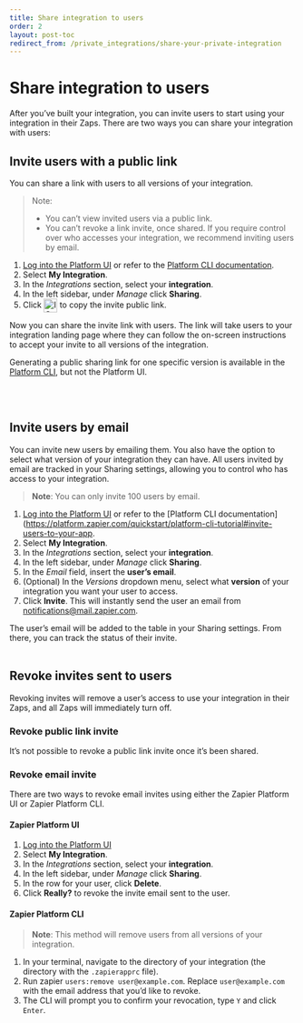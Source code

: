 ```yaml
---
title: Share integration to users
order: 2
layout: post-toc
redirect_from: /private_integrations/share-your-private-integration
---
```

# Share integration to users

After you’ve built your integration, you can invite users to start using your integration in their Zaps. There are two ways you can share your integration with users:

## Invite users with a public link

You can share a link with users to all versions of your integration. 

> Note:
> * You can’t view invited users via a public link.
> * You can’t revoke a link invite, once shared. If you require control over who accesses your integration, we recommend inviting users by email. 

1. [Log into the Platform UI](https://zapier.com/app/developer) or refer to the [Platform CLI documentation](https://platform.zapier.com/quickstart/platform-cli-tutorial#invite-users-to-your-app).
2. Select **My Integration**.
3. In the *Integrations* section, select your **integration**.
4. In the left sidebar, under *Manage* click **Sharing**.
5. Click <img style="vertical-align: middle; width:24px;" src="https://res.cloudinary.com/zapier-media/image/upload/zinnia-icons/actionCopy.svg" alt="ICON NAME icon"> to copy the invite public link. 

Now you can share the invite link with users. The link will take users to your integration landing page where they can follow the on-screen instructions to accept your invite to all versions of the integration. 

Generating a public sharing link for one specific version is  available in the [Platform CLI](https://github.com/zapier/zapier-platform/blob/main/packages/cli/README.md#sharing-an-app-version), but not the Platform UI. 

<br>
<br>

## Invite users by email

You can invite new users by emailing them. You also have the option to select what version of your integration they can have. All users invited by email are tracked in your Sharing settings, allowing you to control who has access to your integration.

> **Note**: You can only invite 100 users by email.

1. [Log into the Platform UI](https://zapier.com/app/developer) or refer to the [Platform CLI documentation](https://platform.zapier.com/quickstart/platform-cli-tutorial#invite-users-to-your-app.
2. Select **My Integration**.
3. In the *Integrations* section, select your **integration**.
4. In the left sidebar, under *Manage* click **Sharing**.
5. In the *Email* field, insert the **user’s email**.
6. (Optional) In the *Versions* dropdown menu, select what **version** of your integration you want your user to access.
7. Click **Invite**. This will instantly send the user an email from notifications@mail.zapier.com. 

The user’s email will be added to the table in your Sharing settings. From there, you can track the status of their invite. 
<br>
<br>

## Revoke invites sent to users 

Revoking invites will remove a user’s access to use your integration in their Zaps, and all Zaps will immediately turn off. 

### Revoke public link invite

It’s not possible to revoke a public link invite once it’s been shared. 

### Revoke email invite 

There are two ways to revoke email invites using either the Zapier Platform UI or Zapier Platform CLI.

#### Zapier Platform UI

1. [Log into the Platform UI](https://zapier.com/app/developer) 
2. Select **My Integration**.
3. In the *Integrations* section, select your **integration**.
4. In the left sidebar, under *Manage* click **Sharing**.
5. In the row for your user, click **Delete**.
6. Click **Really?** to revoke the invite email sent to the user. 

#### Zapier Platform CLI

> **Note**: This method will remove users from all versions of your integration.

1. In your terminal, navigate to the directory of your integration (the directory with the `.zapierapprc` file).
2. Run zapier `users:remove user@example.com`. Replace `user@example.com` with the email address that you’d like to revoke.
3. The CLI will prompt you to confirm your revocation, type `Y` and click `Enter`.
